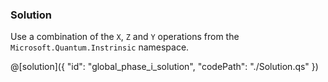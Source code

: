 ### Solution

Use a combination of the `X`, `Z` and `Y` operations from the `Microsoft.Quantum.Instrinsic` namespace.

@[solution]({
    "id": "global_phase_i_solution",
    "codePath": "./Solution.qs"
})
